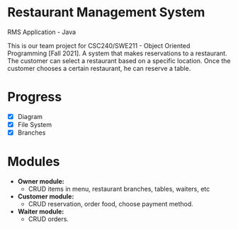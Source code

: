 # Restaurant Management System
RMS Application - Java

This is our team project for CSC240/SWE211 - Object Oriented Programming [Fall 2021]. A system that makes reservations to a restaurant. The customer can select a restaurant based on a specific location. Once the customer chooses a certain restaurant, he can reserve a table.

# Progress
* [x] Diagram
* [x] File System
* [x] Branches

# Modules
   - **Owner module:**
     - CRUD items in menu, restaurant branches, tables,
waiters, etc
   - **Customer module:**
     - CRUD reservation, order food, choose payment
method.
   - **Waiter module:**
     - CRUD orders.
